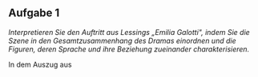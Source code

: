 ## Aufgabe 1 
*Interpretieren Sie den Auftritt aus Lessings „Emilia Galotti", indem Sie die Szene in den Gesamtzusammenhang des Dramas einordnen und die Figuren, deren Sprache und ihre Beziehung zueinander charakterisieren.*

In dem Auszug aus 